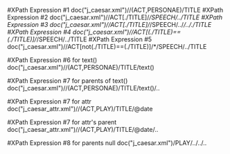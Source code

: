#XPath Expression #1 
doc("j_caesar.xml")//(ACT,PERSONAE)/TITLE 
#XPath Expression #2
doc("j_caesar.xml")//ACT[./TITLE]/*/SPEECH/../TITLE 
#XPath Expression #3
doc("j_caesar.xml")//ACT[./TITLE]/*/SPEECH/../*/.././TITLE 
#XPath Expression #4
doc("j_caesar.xml")//ACT[(./TITLE)==(./TITLE)]/*/SPEECH/../TITLE
#XPath Expression #5
doc("j_caesar.xml")//ACT[not(./TITLE)==(./TITLE)]/*/SPEECH/../TITLE

#XPath Expression #6 for text()
doc("j_caesar.xml")//(ACT,PERSONAE)/TITLE/text()

#XPath Expression #7 for parents of text()
doc("j_caesar.xml")//(ACT,PERSONAE)/TITLE/text()/..

#XPath Expression #7 for attr
doc("j_caesar_attr.xml")//(ACT,PLAY)/TITLE/@date

#XPath Expression #7 for attr's parent
doc("j_caesar_attr.xml")//(ACT,PLAY)/TITLE/@date/..

#XPath Expression #8 for parents null
doc("j_caesar.xml")/PLAY/../../..


